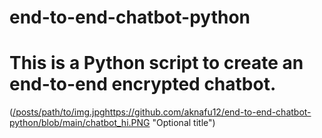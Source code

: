# end-to-end-chatbot-python
# This is a Python script to create an end-to-end encrypted chatbot. 

([/posts/path/to/img.jpg](https://github.com/aknafu12/end-to-end-chatbot-python/blob/main/chatbot_hi.PNG)https://github.com/aknafu12/end-to-end-chatbot-python/blob/main/chatbot_hi.PNG "Optional title")
